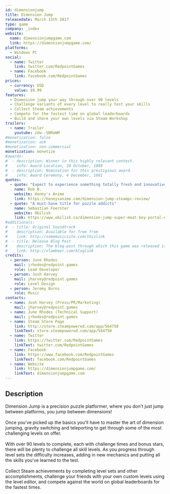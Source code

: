 ```yaml
---
id: dimensionjump
title: Dimension Jump
releasedate: March 15th 2017
type: game
company: _index
website:
  name: dimensionjumpgame.com
  link: https://dimensionjumpgame.com/
platforms: 
  - Windows PC
social:
  - name: Twitter
    link: twitter.com/RedpointGames
  - name: Facebook
    link: facebook.com/RedpointGames
prices:
  - currency: USD
    value: $9.99
features:
  - Dimension jump your way through over 90 levels
  - Challenge variants of every level to really test your skills
  - Collect Steam achievements
  - Compete for the fastest time on global leaderboards
  - Build and share your own levels via Steam Workshop
trailers:
  - name: Trailer
    youtube: zUw--SNReWM
#monetization: false
#monetization: ask
#monetization: non-commercial
monetization: monetize
#awards:
#  - description: Winner in this highly relevant contest.
#    info: Award Location, 20 October, 1989
#  - description: Nomination for this prestigious award.
#    info: Award Ceremony, 4 December, 1991
quotes:
  - quote: "Expect to experience something totally fresh and innovative, ... a game that's unlike any other typical puzzle title"
    name: Rob B.
    website: Honey's Anime
    link: https://honeysanime.com/dimension-jump-steampc-review/
  - quote: "A must-have title for puzzle addicts"
    name: Sebastian Foerster
    website: Obilisk
    link: https://www.obilisk.co/dimension-jump-super-meat-boy-portal-gun/
#additionals:
#  - title: Original Soundtrack
#    description: Available for free from
#    link: http://somemusicsite.com/thislink
#  - title: Release Blog Post
#    description: The blog-post through which this game was released is available at
#    link: http://vlambeer.com/bloglink
credits:
  - person: June Rhodes
    mail: jrhodes@redpoint.games
    role: Lead Developer
  - person: Josh Harvey
    mail: jharvey@redpoint.games
    role: Level Design
  - person: Jeremy Burns
    role: Music
contacts:
  - name: Josh Harvey (Press/PR/Marketing)
    mail: jharvey@redpoint.games
  - name: June Rhodes (Technical Support)
    mail: jrhodes@redpoint.games
  - name: Steam Store Page
    link: http://store.steampowered.com/app/564750
    linkText: store.steampowered.com/app/564750
  - name: Twitter
    link: https://twitter.com/RedpointGames
    linkText: twitter.com/RedpointGames
  - name: Facebook
    link: https://www.facebook.com/RedpointGames
    linkText: facebook.com/RedpointGames
  - name: Website
    link: https://dimensionjumpgame.com/
    linkText: dimensionjumpgame.com
---
```

<div>
  <h2 id="description">Description</h2>
  <p>
    Dimension Jump is a precision puzzle platformer, where you don't just jump between platforms, you jump between dimensions! <br />
    <br />
    Once you’ve picked up the basics you'll have to master the art of dimension jumping, gravity switching and teleporting to get through some of the most challenging levels on offer. <br />
    <br />
    With over 90 levels to complete, each with challenge times and bonus stars, there will be plenty to challenge all skill levels. As you progress through level sets the difficulty increases, adding in new mechanics and putting all the skills you’ve learned to the test. <br />
    <br />
    Collect Steam achievements by completing level sets and other accomplishments, challenge your friends with your own custom levels using the level editor, and compete against the world on global leaderboards for the fastest times.<br />
  </p>
</div>